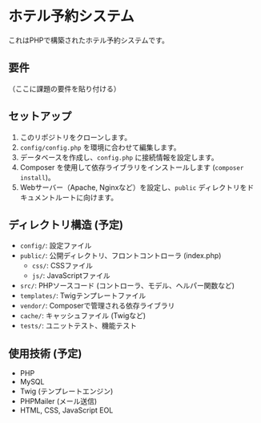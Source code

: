 # ホテル予約システム

これはPHPで構築されたホテル予約システムです。

## 要件

（ここに課題の要件を貼り付ける）

## セットアップ

1.  このリポジトリをクローンします。
2.  `config/config.php` を環境に合わせて編集します。
3.  データベースを作成し、`config.php` に接続情報を設定します。
4.  Composer を使用して依存ライブラリをインストールします (`composer install`)。
5.  Webサーバー（Apache, Nginxなど）を設定し、`public` ディレクトリをドキュメントルートに向けます。

## ディレクトリ構造 (予定)

-   `config/`: 設定ファイル
-   `public/`: 公開ディレクトリ、フロントコントローラ (index.php)
    -   `css/`: CSSファイル
    -   `js/`: JavaScriptファイル
-   `src/`: PHPソースコード (コントローラ、モデル、ヘルパー関数など)
-   `templates/`: Twigテンプレートファイル
-   `vendor/`: Composerで管理される依存ライブラリ
-   `cache/`: キャッシュファイル (Twigなど)
-   `tests/`: ユニットテスト、機能テスト

## 使用技術 (予定)

-   PHP
-   MySQL
-   Twig (テンプレートエンジン)
-   PHPMailer (メール送信)
-   HTML, CSS, JavaScript
EOL
